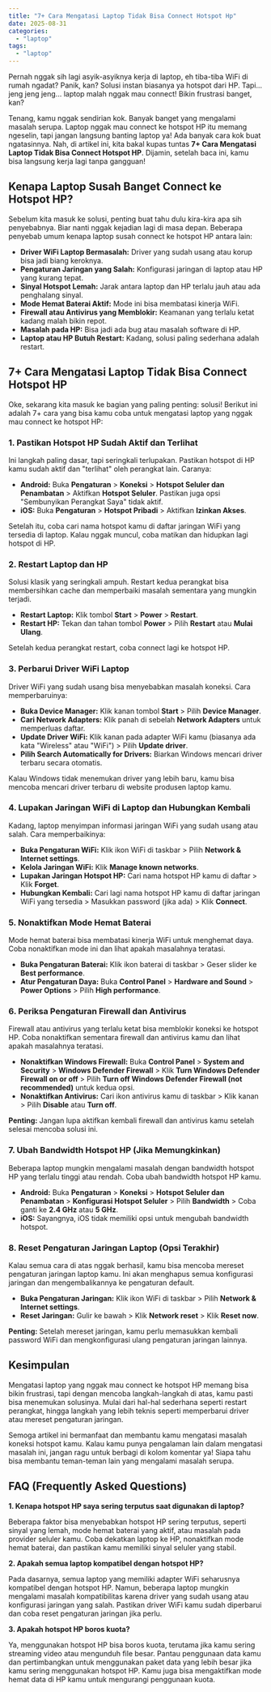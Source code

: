 ```yaml
---
title: "7+ Cara Mengatasi Laptop Tidak Bisa Connect Hotspot Hp"
date: 2025-08-31
categories: 
  - "laptop"
tags: 
  - "laptop"
---
```


Pernah nggak sih lagi asyik-asyiknya kerja di laptop, eh tiba-tiba WiFi di rumah ngadat? Panik, kan? Solusi instan biasanya ya hotspot dari HP. Tapi... jeng jeng jeng... laptop malah nggak mau connect! Bikin frustrasi banget, kan?

Tenang, kamu nggak sendirian kok. Banyak banget yang mengalami masalah serupa. Laptop nggak mau connect ke hotspot HP itu memang ngeselin, tapi jangan langsung banting laptop ya! Ada banyak cara kok buat ngatasinnya. Nah, di artikel ini, kita bakal kupas tuntas **7+ Cara Mengatasi Laptop Tidak Bisa Connect Hotspot HP**. Dijamin, setelah baca ini, kamu bisa langsung kerja lagi tanpa gangguan!

## Kenapa Laptop Susah Banget Connect ke Hotspot HP?

Sebelum kita masuk ke solusi, penting buat tahu dulu kira-kira apa sih penyebabnya. Biar nanti nggak kejadian lagi di masa depan. Beberapa penyebab umum kenapa laptop susah connect ke hotspot HP antara lain:

- **Driver WiFi Laptop Bermasalah:** Driver yang sudah usang atau korup bisa jadi biang keroknya.
- **Pengaturan Jaringan yang Salah:** Konfigurasi jaringan di laptop atau HP yang kurang tepat.
- **Sinyal Hotspot Lemah:** Jarak antara laptop dan HP terlalu jauh atau ada penghalang sinyal.
- **Mode Hemat Baterai Aktif:** Mode ini bisa membatasi kinerja WiFi.
- **Firewall atau Antivirus yang Memblokir:** Keamanan yang terlalu ketat kadang malah bikin repot.
- **Masalah pada HP:** Bisa jadi ada bug atau masalah software di HP.
- **Laptop atau HP Butuh Restart:** Kadang, solusi paling sederhana adalah restart.

## 7+ Cara Mengatasi Laptop Tidak Bisa Connect Hotspot HP

Oke, sekarang kita masuk ke bagian yang paling penting: solusi! Berikut ini adalah 7+ cara yang bisa kamu coba untuk mengatasi laptop yang nggak mau connect ke hotspot HP:

### 1\. Pastikan Hotspot HP Sudah Aktif dan Terlihat

Ini langkah paling dasar, tapi seringkali terlupakan. Pastikan hotspot di HP kamu sudah aktif dan "terlihat" oleh perangkat lain. Caranya:

- **Android:** Buka **Pengaturan** > **Koneksi** > **Hotspot Seluler dan Penambatan** > Aktifkan **Hotspot Seluler**. Pastikan juga opsi "Sembunyikan Perangkat Saya" tidak aktif.
- **iOS:** Buka **Pengaturan** > **Hotspot Pribadi** > Aktifkan **Izinkan Akses**.

Setelah itu, coba cari nama hotspot kamu di daftar jaringan WiFi yang tersedia di laptop. Kalau nggak muncul, coba matikan dan hidupkan lagi hotspot di HP.

### 2\. Restart Laptop dan HP

Solusi klasik yang seringkali ampuh. Restart kedua perangkat bisa membersihkan cache dan memperbaiki masalah sementara yang mungkin terjadi.

- **Restart Laptop:** Klik tombol **Start** > **Power** > **Restart**.
- **Restart HP:** Tekan dan tahan tombol **Power** > Pilih **Restart** atau **Mulai Ulang**.

Setelah kedua perangkat restart, coba connect lagi ke hotspot HP.

### 3\. Perbarui Driver WiFi Laptop

Driver WiFi yang sudah usang bisa menyebabkan masalah koneksi. Cara memperbaruinya:

- **Buka Device Manager:** Klik kanan tombol **Start** > Pilih **Device Manager**.
- **Cari Network Adapters:** Klik panah di sebelah **Network Adapters** untuk memperluas daftar.
- **Update Driver WiFi:** Klik kanan pada adapter WiFi kamu (biasanya ada kata "Wireless" atau "WiFi") > Pilih **Update driver**.
- **Pilih Search Automatically for Drivers:** Biarkan Windows mencari driver terbaru secara otomatis.

Kalau Windows tidak menemukan driver yang lebih baru, kamu bisa mencoba mencari driver terbaru di website produsen laptop kamu.

### 4\. Lupakan Jaringan WiFi di Laptop dan Hubungkan Kembali

Kadang, laptop menyimpan informasi jaringan WiFi yang sudah usang atau salah. Cara memperbaikinya:

- **Buka Pengaturan WiFi:** Klik ikon WiFi di taskbar > Pilih **Network & Internet settings**.
- **Kelola Jaringan WiFi:** Klik **Manage known networks**.
- **Lupakan Jaringan Hotspot HP:** Cari nama hotspot HP kamu di daftar > Klik **Forget**.
- **Hubungkan Kembali:** Cari lagi nama hotspot HP kamu di daftar jaringan WiFi yang tersedia > Masukkan password (jika ada) > Klik **Connect**.

### 5\. Nonaktifkan Mode Hemat Baterai

Mode hemat baterai bisa membatasi kinerja WiFi untuk menghemat daya. Coba nonaktifkan mode ini dan lihat apakah masalahnya teratasi.

- **Buka Pengaturan Baterai:** Klik ikon baterai di taskbar > Geser slider ke **Best performance**.
- **Atur Pengaturan Daya:** Buka **Control Panel** > **Hardware and Sound** > **Power Options** > Pilih **High performance**.

### 6\. Periksa Pengaturan Firewall dan Antivirus

Firewall atau antivirus yang terlalu ketat bisa memblokir koneksi ke hotspot HP. Coba nonaktifkan sementara firewall dan antivirus kamu dan lihat apakah masalahnya teratasi.

- **Nonaktifkan Windows Firewall:** Buka **Control Panel** > **System and Security** > **Windows Defender Firewall** > Klik **Turn Windows Defender Firewall on or off** > Pilih **Turn off Windows Defender Firewall (not recommended)** untuk kedua opsi.
- **Nonaktifkan Antivirus:** Cari ikon antivirus kamu di taskbar > Klik kanan > Pilih **Disable** atau **Turn off**.

**Penting:** Jangan lupa aktifkan kembali firewall dan antivirus kamu setelah selesai mencoba solusi ini.

### 7\. Ubah Bandwidth Hotspot HP (Jika Memungkinkan)

Beberapa laptop mungkin mengalami masalah dengan bandwidth hotspot HP yang terlalu tinggi atau rendah. Coba ubah bandwidth hotspot HP kamu.

- **Android:** Buka **Pengaturan** > **Koneksi** > **Hotspot Seluler dan Penambatan** > **Konfigurasi Hotspot Seluler** > Pilih **Bandwidth** > Coba ganti ke **2.4 GHz** atau **5 GHz**.
- **iOS:** Sayangnya, iOS tidak memiliki opsi untuk mengubah bandwidth hotspot.

### 8\. Reset Pengaturan Jaringan Laptop (Opsi Terakhir)

Kalau semua cara di atas nggak berhasil, kamu bisa mencoba mereset pengaturan jaringan laptop kamu. Ini akan menghapus semua konfigurasi jaringan dan mengembalikannya ke pengaturan default.

- **Buka Pengaturan Jaringan:** Klik ikon WiFi di taskbar > Pilih **Network & Internet settings**.
- **Reset Jaringan:** Gulir ke bawah > Klik **Network reset** > Klik **Reset now**.

**Penting:** Setelah mereset jaringan, kamu perlu memasukkan kembali password WiFi dan mengkonfigurasi ulang pengaturan jaringan lainnya.

## Kesimpulan

Mengatasi laptop yang nggak mau connect ke hotspot HP memang bisa bikin frustrasi, tapi dengan mencoba langkah-langkah di atas, kamu pasti bisa menemukan solusinya. Mulai dari hal-hal sederhana seperti restart perangkat, hingga langkah yang lebih teknis seperti memperbarui driver atau mereset pengaturan jaringan.

Semoga artikel ini bermanfaat dan membantu kamu mengatasi masalah koneksi hotspot kamu. Kalau kamu punya pengalaman lain dalam mengatasi masalah ini, jangan ragu untuk berbagi di kolom komentar ya! Siapa tahu bisa membantu teman-teman lain yang mengalami masalah serupa.

## FAQ (Frequently Asked Questions)

**1\. Kenapa hotspot HP saya sering terputus saat digunakan di laptop?**

Beberapa faktor bisa menyebabkan hotspot HP sering terputus, seperti sinyal yang lemah, mode hemat baterai yang aktif, atau masalah pada provider seluler kamu. Coba dekatkan laptop ke HP, nonaktifkan mode hemat baterai, dan pastikan kamu memiliki sinyal seluler yang stabil.

**2\. Apakah semua laptop kompatibel dengan hotspot HP?**

Pada dasarnya, semua laptop yang memiliki adapter WiFi seharusnya kompatibel dengan hotspot HP. Namun, beberapa laptop mungkin mengalami masalah kompatibilitas karena driver yang sudah usang atau konfigurasi jaringan yang salah. Pastikan driver WiFi kamu sudah diperbarui dan coba reset pengaturan jaringan jika perlu.

**3\. Apakah hotspot HP boros kuota?**

Ya, menggunakan hotspot HP bisa boros kuota, terutama jika kamu sering streaming video atau mengunduh file besar. Pantau penggunaan data kamu dan pertimbangkan untuk menggunakan paket data yang lebih besar jika kamu sering menggunakan hotspot HP. Kamu juga bisa mengaktifkan mode hemat data di HP kamu untuk mengurangi penggunaan kuota.
